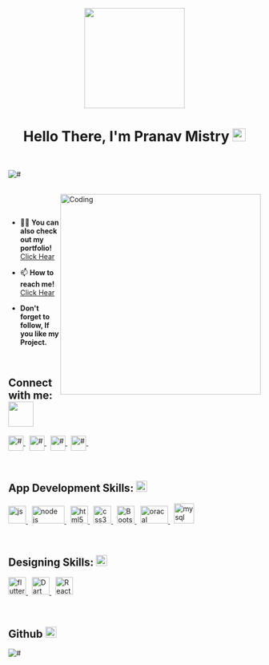 <p align="center">
  <img src="https://github.com/thompsonemerson/thompsonemerson/raw/master/cover-thompson.png" height="200"/>
</p>
<h1 align="center">Hello There, I'm Pranav Mistry  <img src = "https://raw.githubusercontent.com/MartinHeinz/MartinHeinz/master/wave.gif" width = 26px> </h1>
<br />
<p align="left"> <img src="https://komarev.com/ghpvc/?username=pranav-mistry&label=Profile%20views&color=129e00&style=plastic" alt="#" /> </p>

<br />
<img align="right" alt="Coding" width="400" src="https://media.giphy.com/media/qgQUggAC3Pfv687qPC/giphy.gif">

<br />
&nbsp;

- 👨‍💻 **You can also check out my portfolio!** <a href="#" > Click Hear </a>

- 📫 **How to reach me!** <a href="mailto:showking00765@gmail.com" > Click Hear </a>

- **Don't forget to follow, If you like my Project.**

<br />
<h2 align="left"> Connect with me: <img src='https://raw.githubusercontent.com/ShahriarShafin/ShahriarShafin/main/Assets/handshake.gif' width="50px"> </h2>
<p align="left">

<a href="#" target="blank"><img align="center" src="https://www.vectorlogo.zone/logos/twitter/twitter-tile.svg" alt="#" height="30" width="30"/> </a>
&nbsp;
<a href="#" target="blank"><img align="center" src="https://www.vectorlogo.zone/logos/linkedin/linkedin-tile.svg" alt="#" height="30" width="30"/> </a>
&nbsp;
<a href="#" target="blank"><img align="center" src="https://www.vectorlogo.zone/logos/instagram/instagram-icon.svg" alt="#" height="30" width="30"/> </a>
&nbsp;
<a href="#" target="blank"><img align="center" src="https://www.vectorlogo.zone/logos/github/github-tile.svg" alt="#" height="30" width="30"/> </a>
&nbsp;
</p>

<br />


<h2 align="left"> App Development Skills: <img src = "https://media2.giphy.com/media/QssGEmpkyEOhBCb7e1/giphy.gif?cid=ecf05e47a0n3gi1bfqntqmob8g9aid1oyj2wr3ds3mg700bl&rid=giphy.gif" width = 22px> </h2>
<p align="left">
<a href="https://developer.mozilla.org/en-US/docs/Web/JavaScript" target="_blank"> <img src="https://raw.githubusercontent.com/gilbarbara/logos/f4c8e8b933aa80ce83b6d6d387e016bf4cb4e376/logos/javascript.svg"alt="js" width="35" height="35"/> </a>   
  &nbsp;
<a href="https://nodejs.org/en/" target="_blank"> <img src="https://www.vectorlogo.zone/logos/nodejs/nodejs-ar21.svg" alt="node js" width="65" height="35"/> </a> 
&nbsp;
<a href="https://www.w3.org/html/" target="_blank"> <img src="https://www.vectorlogo.zone/logos/w3_html5/w3_html5-icon.svg" alt="html5" width="35" height="35"/> </a> 
&nbsp;
<a href="https://www.w3schools.com/css/" target="_blank"> <img src="https://www.vectorlogo.zone/logos/w3_css/w3_css-icon.svg" alt="css3" width="35" height="35"/> </a>
&nbsp;
<a href="https://getbootstrap.com/" target="_blank"> <img src="https://raw.githubusercontent.com/gilbarbara/logos/f4c8e8b933aa80ce83b6d6d387e016bf4cb4e376/logos/bootstrap.svg" alt="Bootstrap" width="35" height="35"/> </a>
&nbsp;
<a href="https://www.oracle.com/" target="_blank"> <img src="https://www.vectorlogo.zone/logos/oracle/oracle-ar21.svg" alt="oracal" width="55" height="35"/> </a>  
&nbsp;
<a href="https://www.mysql.com/" target="_blank"> <img src="https://www.vectorlogo.zone/logos/mysql/mysql-official.svg" alt="mysql" width="40" height="40"/> </a>   
</p>

<br />

<h2 align="left"> Designing Skills: <img src = "https://media2.giphy.com/media/QssGEmpkyEOhBCb7e1/giphy.gif?cid=ecf05e47a0n3gi1bfqntqmob8g9aid1oyj2wr3ds3mg700bl&rid=giphy.gif" width = 22px> </h2>
<p align="left">
<a href="https://flutter.dev" target="_blank"> <img src="https://www.vectorlogo.zone/logos/flutterio/flutterio-icon.svg" alt="flutter" width="35" height="35"/> </a>
&nbsp; 
<a href="https://dart.dev" target="_blank"> <img src="https://www.vectorlogo.zone/logos/dartlang/dartlang-icon.svg" alt="Dart" width="35" height="35"/> </a>
  &nbsp; 
<a href="https://reactjs.org" target="_blank"> <img src="https://raw.githubusercontent.com/bh-rgv/svg-logos/1363cd7036c2b4dcfb36c480de46259e37f5c319/react.svg" alt="React" width="35" height="35"/> </a>
</p>

<br />
<h2 align="left"> Github <img src = "https://www.vectorlogo.zone/logos/github/github-icon.svg" width = 22px> </h2>
<p><img align="left" src="https://github-readme-stats.vercel.app/api/top-langs?username=pranav-mistry&show_icons=true&locale=en&layout=extended&langs_count=8" alt="#" /></p>
